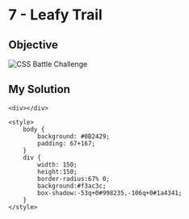 # 7 - Leafy Trail

## Objective

![CSS Battle Challenge](https://cssbattle.dev/targets/7.png)

## My Solution

    <div></div>

    <style>
        body {
            background: #0B2429;
            padding: 67+167;
        }
        div {
            width: 150;
            height:150;
            border-radius:67% 0;
            background:#f3ac3c;
            box-shadow:-53q+0#998235,-106q+0#1a4341;
        }
    </style>
